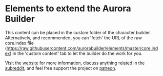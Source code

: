 # Elements to extend the Aurora Builder

This content can be placed in the custom folder of the character builder. Alternatively, and recommended, you can 'fetch' the URL of the raw core.index file (https://raw.githubusercontent.com/aurorabuilder/elements/master/core.index) in the 'custom content' tab to let the builder do the work for you.

Visit the [website](http://www.dndbuilder.net "Aurora Builder Website") for more information, discuss anything related in the [subreddit](https://www.reddit.com/r/aurorabuilder "Aurora Builder Subreddit"), and feel free support the project on [patreon](https://www.patreon.com/aurorabuilder "Patreon page for Aurora Builder").